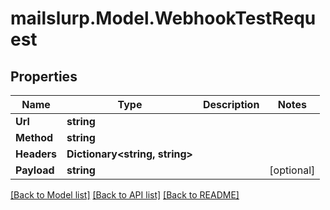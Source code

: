 # mailslurp.Model.WebhookTestRequest
## Properties

Name | Type | Description | Notes
------------ | ------------- | ------------- | -------------
**Url** | **string** |  | 
**Method** | **string** |  | 
**Headers** | **Dictionary&lt;string, string&gt;** |  | 
**Payload** | **string** |  | [optional] 

[[Back to Model list]](../README#documentation-for-models) [[Back to API list]](../README#documentation-for-api-endpoints) [[Back to README]](../README)

